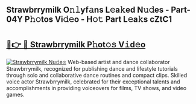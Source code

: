 ## Strawbrrymilk O𝚗𝚕yf𝚊ns L𝚎a𝚔ed N𝚞𝚍es - Part-04Y P𝚑𝚘tos Vi𝚍𝚎o - H𝚘𝚝 Part L𝚎a𝚔s cZtC1

# <h2><a href="http://kfcqfwx.oniu.top/?m=Strawbrrymilk">🔗👉 🔴 Strawbrrymilk P𝚑ot𝚘𝚜 V𝚒d𝚎o</a></h2>

[![Strawbrrymilk Nu𝚍e𝚜](https://i.imgur.com/0qMVB7G.gif)](http://kfcqfwx.oniu.top/?m=Strawbrrymilk)
Web-based artist and dance collaborator Strawbrrymilk, recognized for publishing dance and lifestyle tutorials through solo and collaborative dance routines and compact clips. Skilled voice actor Strawbrrymilk, celebrated for their exceptional talents and accomplishments in providing voiceovers for films, TV shows, and video games.  
